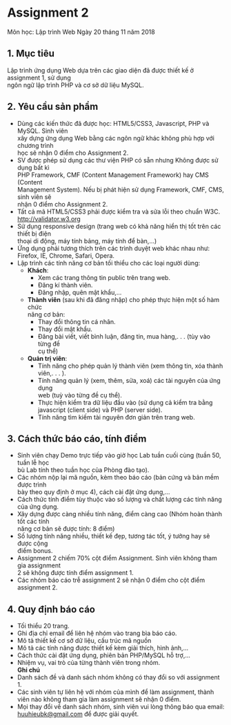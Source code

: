 # Assignment	2
Môn	học:	Lập	trình	Web
Ngày	20	tháng	11	năm	2018
## 1. Mục	tiêu
Lập	trình	ứng	dụng	Web	dựa	trên	các	giao	diện	đã	được	thiết	kế	ở	assignment	1,	sử	dụng	
ngôn	ngữ	lập	trình	PHP	và	cơ	sở	dữ	liệu	MySQL.
## 2.	Yêu	cầu	sản	phẩm
* Dùng	các	kiến	thức	đã	được	học:	HTML5/CSS3,	Javascript,	PHP	và	MySQL.	Sinh	viên	
xây	dựng	ứng	dụng	Web	bằng	các	ngôn	ngữ	khác	không	phù	hợp	với	chương	trình	
học	sẽ	nhận	0	điểm	cho	Assignment	2.
* SV	được	phép	sử	dụng	các	thư	viện	PHP	có	sẵn	nhưng	Không	được	sử	dụng	bất	kì	
PHP	Framework,	CMF	(Content	Management	Framework)	hay	CMS	(Content	
Management	System).	Nếu	bị	phát	hiện	sử	dụng	Framework,	CMF,	CMS,	sinh	viên	sẽ	
nhận	0	điểm	cho	Assignment	2.
* Tất	cả	mã	HTML5/CSS3	phải	được	kiểm	tra	và	sửa	lỗi	theo	chuẩn	W3C.	
http://validator.w3.org
* Sử	dụng	responsive	design	(trang	web	có	khả	năng	hiển	thị	tốt	trên	các	thiết	bị	điện	
thoại	di	động,	máy	tính	bảng,	máy	tính	để	bàn,...)
* Ứng	dụng	phải	tương	thích	trên	các	trình	duyệt	web	khác	nhau	như:	Firefox,	IE,	
Chrome,	Safari,	Opera.
* Lập	trình	các	tính	năng	cơ	bản	tối	thiểu	cho	các	loại	người	dùng:
  * **Khách**:
    * Xem	các	trang	thông	tin	public	trên	trang	web.
    * Đăng	kí	thành	viên.
    * Đăng	nhập,	quên	mật	khẩu,...
  * **Thành	viên** (sau	khi	đã	đăng	nhập) cho	phép	thực	hiện	một	số	hàm	chức	
năng	cơ	bản:
    * Thay	đổi	thông	tin	cá	nhân.
    * Thay	đổi	mật	khẩu.
    * Đăng	bài	viết,	viết	bình	luận,	đăng	tin, mua	hàng,.	.	.	(tùy	vào	từng	đề	
cụ	thể)
  * **Quản	trị	viên**:
    * Tính	năng	cho	phép	quản	lý	thành	viên	(xem	thông	tin,	xóa	thành	
viên,.	.	.	).
    * Tính	năng	quản	lý	(xem,	thêm,	sửa,	xoá)	các	tài	nguyên	của	ứng	dụng	
web	(tuỳ	vào	từng đề	cụ	thể).
    * Thực	hiện	kiểm	tra	dữ	liệu	đầu	vào	(sử	dụng	cả	kiểm	tra	bằng	
javascript	(client	side)	và	PHP	(server	side).
    * Tính	năng	tìm	kiếm	tài	nguyên	đơn	giản	trên	trang	web.
## 3.	Cách	thức	báo	cáo,	tính	điểm
* Sinh	viên	chạy	Demo	trực	tiếp	vào	giờ	học	Lab	tuần	cuối	cùng	(tuần	50, tuần	lễ học	
bù	Lab tính	theo	tuần	học	của	Phòng	đào	tạo).
* Các	nhóm	nộp	lại	mã	nguồn,	kèm	theo	báo	cáo	(bản	cứng	và	bản	mềm	được	trình	
bày	theo	quy	định	ở	mục	4),	cách	cài	đặt	ứng	dụng,...
* Cách	thức	tính	điểm	tùy	thuộc	vào	số	lượng	và	chất	lượng	các	tính	năng	của	ứng	
dụng.
* Xây	dựng	được	càng	nhiều	tính	năng,	điểm	càng	cao	(Nhóm	hoàn	thành	tốt	các	tính	
năng	cơ	bản	sẽ	được	tính:	8	điểm)
* Số	lượng	tính	năng	nhiều,	thiết	kế	đẹp,	tương	tác	tốt,	ý	tưởng	hay	sẽ	được	cộng	
điểm	bonus.
* Assignment	2	chiếm	70%	cột	điểm	Assignment.	Sinh	viên	không	tham	gia	assignment	
2	sẽ	không được	tính	điểm	assignment	1.
* Các	nhóm	báo	cáo	trễ	assignment	2	sẽ	nhận	0	điểm	cho	cột	điểm	assignment	2.
## 4.	Quy	định	báo	cáo
* Tối	thiểu	20	trang.
* Ghi	địa	chỉ	email	để	liên	hệ nhóm	vào	trang	bìa	báo	cáo.
* Mô	tả	thiết	kế	cơ	sở	dữ	liệu,	cấu	trúc	mã	nguồn
* Mô	tả	các	tính	năng	được	thiết	kế	kèm giải	thích,	hình	ảnh,...
* Cách	thức	cài	đặt	ứng	dụng,	phiên	bản	PHP/MySQL	hỗ	trợ,...
* Nhiệm	vụ,	vai	trò	của	từng	thành	viên	trong	nhóm.  
**Ghi	chú**
* Danh	sách	đề	và	danh	sách	nhóm không	có	thay	đổi	so	với	assignment	1.
* Các	sinh	viên	tự	liên	hệ với	nhóm	của	mình	để	làm	assignment,	thành	viên	nào	không	tham	gia	làm assignment	sẽ	nhận	0	điểm.
* Mọi	thay	đổi	về	danh	sách	nhóm,	sinh	viên	vui	lòng	thông	báo	qua	email:	
huuhieubk@gmail.com	để	được	giải	quyết.
